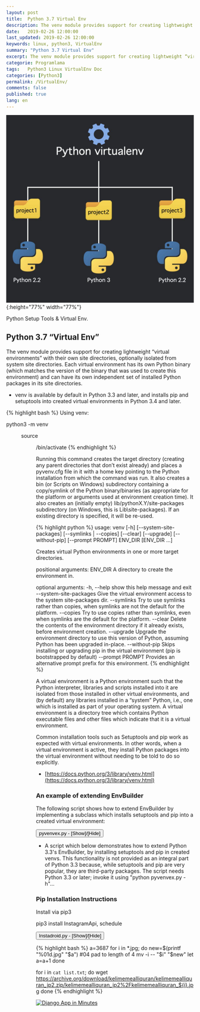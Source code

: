 ```yaml
---
layout: post
title:  Python 3.7 Virtual Env
description: The venv module provides support for creating lightweight “virtual environments” with their own site directories, optionally isolated from system site directories
date:   2019-02-26 12:00:00
last_updated: 2019-02-26 12:00:00
keywords: linux, python3, VirtualEnv
summary: "Python 3.7 Virtual Env"
excerpt: The venv module provides support for creating lightweight “virtual environments” with their own site directories, optionally isolated from system site directories
categorie: Programlama
tags:   Python3 Linux VirtualEnv Doc
categories: [Python3]
permalink: /VirtualEnv/
comments: false
published: true
lang: en
---
```


![Installing Python Setup Tools & Virtual Env.](/images/virtualenv.jpg "Installing Python Setup Tools & Virtual Env."){:height="77%" width="77%"}

Python Setup Tools & Virtual Env.


## Python 3.7 “Virtual Env”
The venv module provides support for creating lightweight “virtual environments” with their own site directories, optionally isolated from system site directories. Each virtual environment has its own Python binary (which matches the version of the binary that was used to create this environment) and can have its own independent set of installed Python packages in its site directories.

- venv is available by default in Python 3.3 and later, and installs pip and setuptools into created virtual environments in Python 3.4 and later.

{% highlight bash %}
Using venv:

python3 -m venv <DIR>
source <DIR>/bin/activate
{% endhighlight %}

Running this command creates the target directory (creating any parent directories that don’t exist already) and places a pyvenv.cfg file in it with a home key pointing to the Python installation from which the command was run. It also creates a bin (or Scripts on Windows) subdirectory containing a copy/symlink of the Python binary/binaries (as appropriate for the platform or arguments used at environment creation time). It also creates an (initially empty) lib/pythonX.Y/site-packages subdirectory (on Windows, this is Lib\site-packages). If an existing directory is specified, it will be re-used.

{% highlight python %}
usage: venv [-h] [--system-site-packages] [--symlinks | --copies] [--clear]
            [--upgrade] [--without-pip] [--prompt PROMPT]
            ENV_DIR [ENV_DIR ...]

Creates virtual Python environments in one or more target directories.

positional arguments:
  ENV_DIR               A directory to create the environment in.

optional arguments:
  -h, --help            show this help message and exit
  --system-site-packages
                        Give the virtual environment access to the system
                        site-packages dir.
  --symlinks            Try to use symlinks rather than copies, when symlinks
                        are not the default for the platform.
  --copies              Try to use copies rather than symlinks, even when
                        symlinks are the default for the platform.
  --clear               Delete the contents of the environment directory if it
                        already exists, before environment creation.
  --upgrade             Upgrade the environment directory to use this version
                        of Python, assuming Python has been upgraded in-place.
  --without-pip         Skips installing or upgrading pip in the virtual
                        environment (pip is bootstrapped by default)
  --prompt PROMPT       Provides an alternative prompt prefix for this
                        environment.
{% endhighlight %}

A virtual environment is a Python environment such that the Python interpreter, libraries and scripts installed into it are isolated from those installed in other virtual environments, and (by default) any libraries installed in a “system” Python, i.e., one which is installed as part of your operating system.
A virtual environment is a directory tree which contains Python executable files and other files which indicate that it is a virtual environment.

Common installation tools such as Setuptools and pip work as expected with virtual environments. In other words, when a virtual environment is active, they install Python packages into the virtual environment without needing to be told to do so explicitly.


* [https://docs.python.org/3/library/venv.html](https://docs.python.org/3/library/venv.html)

### An example of extending EnvBuilder

The following script shows how to extend EnvBuilder by implementing a subclass which installs setuptools and pip into a created virtual environment:

<script>
function myFunction() {
    if (document.getElementById('id01').style.display === 'none') {
        document.getElementById('id01').style.display='block';
    } else {
        document.getElementById('id01').style.display='none';
    }
}
</script>

<button  onclick="myFunction()">pyvenvex.py - [Show]/[Hide]</button> 

<div id="id01" style="display:none">

 {% highlight python  linenos=table %}

#
# Copyright (C) 2013 Vinay Sajip. New BSD License.
#
import os
import os.path
from subprocess import Popen, PIPE
import sys
from threading import Thread
from urllib.parse import urlparse
from urllib.request import urlretrieve
import venv

class ExtendedEnvBuilder(venv.EnvBuilder):
    """
    This builder installs setuptools and pip so that you can pip or
    easy_install other packages into the created environment.

    :param nodist: If True, setuptools and pip are not installed into the
                   created environment.
    :param nopip: If True, pip is not installed into the created
                  environment.
    :param progress: If setuptools or pip are installed, the progress of the
                     installation can be monitored by passing a progress
                     callable. If specified, it is called with two
                     arguments: a string indicating some progress, and a
                     context indicating where the string is coming from.
                     The context argument can have one of three values:
                     'main', indicating that it is called from virtualize()
                     itself, and 'stdout' and 'stderr', which are obtained
                     by reading lines from the output streams of a subprocess
                     which is used to install the app.

                     If a callable is not specified, default progress
                     information is output to sys.stderr.
    """

    def __init__(self, *args, **kwargs):
        self.nodist = kwargs.pop('nodist', False)
        self.nopip = kwargs.pop('nopip', False)
        self.progress = kwargs.pop('progress', None)
        self.verbose = kwargs.pop('verbose', False)
        super().__init__(*args, **kwargs)

    def post_setup(self, context):
        """
        Set up any packages which need to be pre-installed into the
        environment being created.

        :param context: The information for the environment creation request
                        being processed.
        """
        os.environ['VIRTUAL_ENV'] = context.env_dir
        if not self.nodist:
            self.install_setuptools(context)
        # Can't install pip without setuptools
        if not self.nopip and not self.nodist:
            self.install_pip(context)

    def reader(self, stream, context):
        """
        Read lines from a subprocess' output stream and either pass to a progress
        callable (if specified) or write progress information to sys.stderr.
        """
        progress = self.progress
        while True:
            s = stream.readline()
            if not s:
                break
            if progress is not None:
                progress(s, context)
            else:
                if not self.verbose:
                    sys.stderr.write('.')
                else:
                    sys.stderr.write(s.decode('utf-8'))
                sys.stderr.flush()
        stream.close()

    def install_script(self, context, name, url):
        _, _, path, _, _, _ = urlparse(url)
        fn = os.path.split(path)[-1]
        binpath = context.bin_path
        distpath = os.path.join(binpath, fn)
        # Download script into the env's binaries folder
        urlretrieve(url, distpath)
        progress = self.progress
        if self.verbose:
            term = '\n'
        else:
            term = ''
        if progress is not None:
            progress('Installing %s ...%s' % (name, term), 'main')
        else:
            sys.stderr.write('Installing %s ...%s' % (name, term))
            sys.stderr.flush()
        # Install in the env
        args = [context.env_exe, fn]
        p = Popen(args, stdout=PIPE, stderr=PIPE, cwd=binpath)
        t1 = Thread(target=self.reader, args=(p.stdout, 'stdout'))
        t1.start()
        t2 = Thread(target=self.reader, args=(p.stderr, 'stderr'))
        t2.start()
        p.wait()
        t1.join()
        t2.join()
        if progress is not None:
            progress('done.', 'main')
        else:
            sys.stderr.write('done.\n')
        # Clean up - no longer needed
        os.unlink(distpath)

    def install_setuptools(self, context):
        """
        Install setuptools in the environment.

        :param context: The information for the environment creation request
                        being processed.
        """
        url = 'https://bitbucket.org/pypa/setuptools/downloads/ez_setup.py'
        self.install_script(context, 'setuptools', url)
        # clear up the setuptools archive which gets downloaded
        pred = lambda o: o.startswith('setuptools-') and o.endswith('.tar.gz')
        files = filter(pred, os.listdir(context.bin_path))
        for f in files:
            f = os.path.join(context.bin_path, f)
            os.unlink(f)

    def install_pip(self, context):
        """
        Install pip in the environment.

        :param context: The information for the environment creation request
                        being processed.
        """
        url = 'https://raw.github.com/pypa/pip/master/contrib/get-pip.py'
        self.install_script(context, 'pip', url)

def main(args=None):
    compatible = True
    if sys.version_info < (3, 3):
        compatible = False
    elif not hasattr(sys, 'base_prefix'):
        compatible = False
    if not compatible:
        raise ValueError('This script is only for use with '
                         'Python 3.3 or later')
    else:
        import argparse

        parser = argparse.ArgumentParser(prog=__name__,
                                         description='Creates virtual Python '
                                                     'environments in one or '
                                                     'more target '
                                                     'directories.')
        parser.add_argument('dirs', metavar='ENV_DIR', nargs='+',
                            help='A directory to create the environment in.')
        parser.add_argument('--no-setuptools', default=False,
                            action='store_true', dest='nodist',
                            help="Don't install setuptools or pip in the "
                                 "virtual environment.")
        parser.add_argument('--no-pip', default=False,
                            action='store_true', dest='nopip',
                            help="Don't install pip in the virtual "
                                 "environment.")
        parser.add_argument('--system-site-packages', default=False,
                            action='store_true', dest='system_site',
                            help='Give the virtual environment access to the '
                                 'system site-packages dir.')
        if os.name == 'nt':
            use_symlinks = False
        else:
            use_symlinks = True
        parser.add_argument('--symlinks', default=use_symlinks,
                            action='store_true', dest='symlinks',
                            help='Try to use symlinks rather than copies, '
                                 'when symlinks are not the default for '
                                 'the platform.')
        parser.add_argument('--clear', default=False, action='store_true',
                            dest='clear', help='Delete the contents of the '
                                               'environment directory if it '
                                               'already exists, before '
                                               'environment creation.')
        parser.add_argument('--upgrade', default=False, action='store_true',
                            dest='upgrade', help='Upgrade the environment '
                                               'directory to use this version '
                                               'of Python, assuming Python '
                                               'has been upgraded in-place.')
        parser.add_argument('--verbose', default=False, action='store_true',
                            dest='verbose', help='Display the output '
                                               'from the scripts which '
                                               'install setuptools and pip.')
        options = parser.parse_args(args)
        if options.upgrade and options.clear:
            raise ValueError('you cannot supply --upgrade and --clear together.')
        builder = ExtendedEnvBuilder(system_site_packages=options.system_site,
                                       clear=options.clear,
                                       symlinks=options.symlinks,
                                       upgrade=options.upgrade,
                                       nodist=options.nodist,
                                       nopip=options.nopip,
                                       verbose=options.verbose)
        for d in options.dirs:
            builder.create(d)

if __name__ == '__main__':
    rc = 1
    try:
        main()
        rc = 0
    except Exception as e:
        print('Error: %s' % e, file=sys.stderr)
    sys.exit(rc)
{% endhighlight %}
</div>

- A script which below demonstrates how to extend Python 3.3's EnvBuilder, by installing setuptools and pip in created venvs. This functionality is not provided as an integral part of Python 3.3 because, while setuptools and pip are very popular, they are third-party packages. The script needs Python 3.3 or later; invoke it using "python pyvenvex.py -h"…

### Pip Installation Instructions

Install via pip3

pip3 install InstagramApi, schedule

<script>
function myFunction2() {
    if (document.getElementById('id02').style.display === 'none') {
        document.getElementById('id02').style.display='block';
    } else {
        document.getElementById('id02').style.display='none';
    }
}
</script>

<button  onclick="myFunction2()">Instadroid.py - [Show]/[Hide]</button> 

<div id="id02" style="display:none">

 {% highlight python  linenos=table %}
#Instadroid.py for testing auto-post and scheduling post via python

#import
from InstagramAPI import InstagramAPI # Instagram API -> https://github.com/LevPasha/Instagram-API-python
from random import randint # random number for random picture
import schedule # Schedule -> https://github.com/dbader/schedule
import time
import os 

#login
usr = "jeruselam.github.io" # username
pwd = "20552055v!Vv"    # password
API = InstagramAPI(usr,pwd)
API.login() # login

#caption#istanbullovers #tagsforhearts #igistanbul #instagramTurkiye #instagramtr #istanbullife #igturkey #istanbullove #instagramturkey #eskisehir #istanbuldayasam #denizli #tr #lifeinism #alanya #TC #samsun #eskişehir #gaziantep #mersin #adana #konya #trabzon #ankara #turkey #turkiye #izmir #bursa #antalya #bodrum 
caption = ""

def random_picture(): # we require you to rename your picture as number :3
     pic = randint(1,3288) # random number 1 - 3
     auto_post(pic)
     
def auto_post(pic):
    picname = str(pic)+".jpg" # picture name
    strcon = r'/picture' # concat picture directory
    def_path = os.getcwd()+strcon # get current directory
    photo_path = def_path+"/"+picname
    API.uploadPhoto(photo_path, caption)
    
schedule.every(59).minutes.do(random_picture) # every ? minutes
#schedule.every(4).hours.do(random_picture) # every ? hours

while True:
    schedule.run_pending() # waiting for schedule
    time.sleep(9) # countdown 1 second
{% endhighlight %}
</div>

{% highlight bash %}
a=3687
for i in *.jpg; do
  new=$(printf "%01d.jpg" "$a") #04 pad to length of 4
  mv -i -- "$i" "$new"
  let a=a+1
done


for i in `cat list.txt`; do
  wget https://archive.org/download/kelimemealliquran/kelimemealliquran_jp2.zip/kelimemealliquran_jp2%2Fkelimemealliquran_${i}.jpg
done
{% endhighlight %}

[![Django App in Minutes]({{base.url}}/images/venv/venv2.jpg)](https://vdemir.github.io/Django_App)



<script src="https://ajax.googleapis.com/ajax/libs/jquery/1.12.4/jquery.min.js"></script> 
<script src="https://maxcdn.bootstrapcdn.com/bootstrap/3.4.1/js/bootstrap.min.js"></script>








